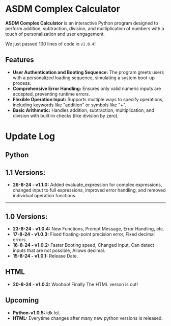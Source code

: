 # ASDM Complex Calculator

**ASDM Complex Calculator** is an interactive Python program designed to perform addition, subtraction, division, and multiplication of numbers with a touch of personalization and user engagement.

We just passed 100 lines of code in `v1.0.4`!

## Features

- **User Authentication and Booting Sequence:** The program greets users with a personalized loading sequence, simulating a system boot-up process.
- **Comprehensive Error Handling:** Ensures only valid numeric inputs are accepted, preventing runtime errors.
- **Flexible Operation Input:** Supports multiple ways to specify operations, including keywords like "addition" or symbols like "+".
- **Basic Arithmetic:** Handles addition, subtraction, multiplication, and division with built-in checks (like division by zero).

# Update Log
## Python

## 1.1 Versions:
- **26-8-24 - v1.1.0:** Added evaluate_expression for complex expressions, changed input to full expressions, improved error handling, and removed individual operation functions.

-------------------------------------------------------------------------------------------------------------------------------------------------
## 1.0 Versions:
- **23-8-24 - v1.0.4:** New Functions, Prompt Message, Error Handling, etc.
- **17-8-24 - v1.0.3:** Fixed floating-point precision error, Fixed decimal errors.
- **16-8-24 - v1.0.2:** Faster Booting speed, Changed input, Can detect inputs that are not possible, Allows decimal.
- **15-8-24 - v1.0.1:** Release Date.

## HTML
- **20-8-24 - v1.0.3:** Woohoo! Finally The HTML verson is out!

## Upcoming
- **Python-v1.0.5:** idk lol.
- **HTML:** Everytime changes after many new python versions is released.
